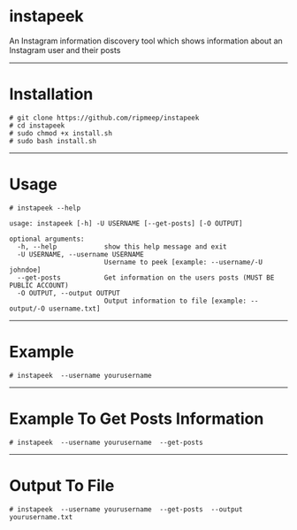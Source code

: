 # instapeek
An Instagram information discovery tool which shows information about an Instagram user and their posts

_____________________________________________

# Installation

    # git clone https://github.com/ripmeep/instapeek
    # cd instapeek
    # sudo chmod +x install.sh
    # sudo bash install.sh
   
______________________________________________

# Usage

    # instapeek --help
```
usage: instapeek [-h] -U USERNAME [--get-posts] [-O OUTPUT]

optional arguments:
  -h, --help            show this help message and exit
  -U USERNAME, --username USERNAME
                        Username to peek [example: --username/-U johndoe]
  --get-posts           Get information on the users posts (MUST BE PUBLIC ACCOUNT)
  -O OUTPUT, --output OUTPUT
                        Output information to file [example: --output/-O username.txt]
```

______________________________________________

# Example

    # instapeek  --username yourusername
 
 
______________________________________________

# Example To Get Posts Information

    # instapeek  --username yourusername  --get-posts
    
______________________________________________

# Output To File

    # instapeek  --username yourusername  --get-posts  --output yourusername.txt
